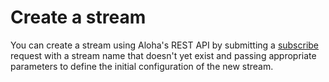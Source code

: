 # Create a stream

You can create a stream using Aloha's REST API by submitting a
[subscribe](/api/subscribe) request with a stream name that
doesn't yet exist and passing appropriate parameters to define
the initial configuration of the new stream.
